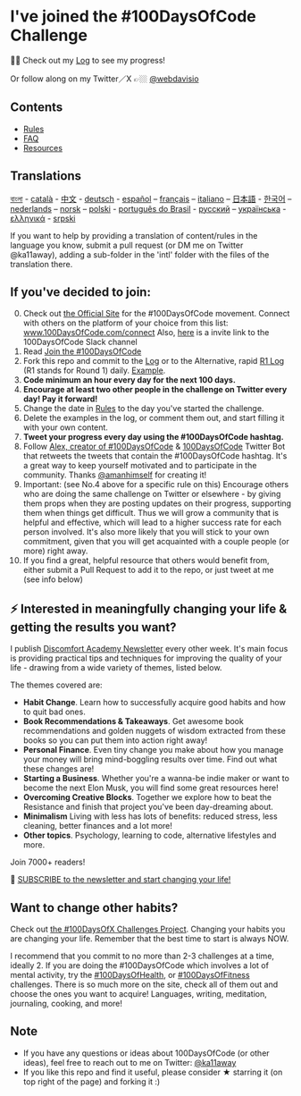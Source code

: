 # I've joined the #100DaysOfCode Challenge

✍🏼 Check out my [Log](log.md) to see my progress!

Or follow along on my Twitter／X 👉🏼 [@webdavisio](https://x.com/webdavisio)

## Contents

- [Rules](rules.md)
- [FAQ](FAQ.md)
- [Resources](resources.md)

## Translations

[বাংলা](intl/bn/README.md) - [català](intl/ca/README.md) - [中文](intl/ch/README.md) -
[deutsch](intl/de/README.md) - [español](intl/es/README.md) – [français](intl/fr/FAQ-fr.md) –
[italiano](intl/it/README.md) – [日本語](intl/ja/README.md) - [한국어](intl/ko/README-ko.md) –
[nederlands](intl/nl/README.md) – [norsk](intl/no/README.md) – [polski](intl/pl/README.md) -
[português do Brasil](intl/pt-br/LEIAME.md) - [русский](intl/ru/README-ru.md) –
[українська](intl/ua/README-ua.md) - [ελληνικά](intl/el/README.md) -
[srpski](intl/sr/README-sr.md)

If you want to help by providing a translation of content/rules in the language you know,
submit a pull request (or DM me on Twitter @ka11away), adding a sub-folder in the 'intl' folder
with the files of the translation there.

## If you've decided to join:

0. Check out [the Official Site](http://100daysofcode.com/) for the #100DaysOfCode movement.
   Connect with others on the platform of your choice from this list:
   www.100DaysOfCode.com/connect Also, [here](https://www.100daysofcode.com/slack) is a invite
   link to the 100DaysOfCode Slack channel
1. Read [Join the
   #100DaysOfCode](https://medium.freecodecamp.com/join-the-100daysofcode-556ddb4579e4)
1. Fork this repo and commit to the [Log](log.md) or to the Alternative, rapid [R1
   Log](r1-log.md) (R1 stands for Round 1) daily.
   [Example](https://github.com/Kallaway/100-days-kallaway-log).
1. **Code minimum an hour every day for the next 100 days.**
1. **Encourage at least two other people in the challenge on Twitter every day! Pay it
   forward!**
1. Change the date in [Rules](rules.md) to the day you've started the challenge.
1. Delete the examples in the log, or comment them out, and start filling it with your own
   content.
1. **Tweet your progress every day using the #100DaysOfCode hashtag.**
1. Follow [Alex, creator of #100DaysOfCode](https://twitter.com/ka11away) &
   [100DaysOfCode](https://twitter.com/_100DaysOfCode) Twitter Bot that retweets the tweets that
   contain the #100DaysOfCode hashtag. It's a great way to keep yourself motivated and to
   participate in the community. Thanks [@amanhimself](https://twitter.com/amanhimself) for
   creating it!
1. Important: (see No.4 above for a specific rule on this) Encourage others who are doing the
   same challenge on Twitter or elsewhere - by giving them props when they are posting updates on
   their progress, supporting them when things get difficult. Thus we will grow a community that
   is helpful and effective, which will lead to a higher success rate for each person involved.
   It's also more likely that you will stick to your own commitment, given that you will get
   acquainted with a couple people (or more) right away.
1. If you find a great, helpful resource that others would benefit from, either submit a Pull
   Request to add it to the repo, or just tweet at me (see info below)

## ⚡ Interested in meaningfully changing your life & getting the results you want?

I publish [Discomfort Academy Newsletter](https://discomfortacademy.substack.com/) every other
week. It's main focus is providing practical tips and techniques for improving the quality of
your life - drawing from a wide variety of themes, listed below.

The themes covered are:

- **Habit Change**. Learn how to successfully acquire good habits and how to quit bad ones.
- **Book Recommendations & Takeaways**. Get awesome book recommendations and golden nuggets of
  wisdom extracted from these books so you can put them into action right away!
- **Personal Finance**. Even tiny change you make about how you manage your money will bring
  mind-boggling results over time. Find out what these changes are!
- **Starting a Business**. Whether you're a wanna-be indie maker or want to become the next
  Elon Musk, you will find some great resources here!
- **Overcoming Creative Blocks**. Together we explore how to beat the Resistance and finish
  that project you've been day-dreaming about.
- **Minimalism** Living with less has lots of benefits: reduced stress, less cleaning, better
  finances and a lot more!
- **Other topics**. Psychology, learning to code, alternative lifestyles and more.

Join 7000+ readers!

💌 [SUBSCRIBE to the newsletter and start changing your
life!](https://discomfortacademy.substack.com/)

## Want to change other habits?

Check out [the #100DaysOfX Challenges Project](http://100daysofx.com/). Changing your habits
you are changing your life. Remember that the best time to start is always NOW.

I recommend that you commit to no more than 2-3 challenges at a time, ideally 2. If you are
doing the #100DaysOfCode which involves a lot of mental activity, try the
[#100DaysOfHealth](http://100daysofx.com/where-x-is/health/), or
[#100DaysOfFitness](http://100daysofx.com/challenges/) challenges. There is so much more on the
site, check all of them out and choose the ones you want to acquire! Languages, writing,
meditation, journaling, cooking, and more!

## Note

- If you have any questions or ideas about 100DaysOfCode (or other ideas), feel free to reach
  out to me on Twitter: [@ka11away](https://twitter.com/ka11away)
- If you like this repo and find it useful, please consider ★ starring it (on top right of the
  page) and forking it :)
